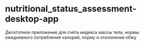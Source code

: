 # nutritional_status_assessment-desktop-app
Десктопное приложение для счёта индекса массы тела, нормы ежедневного потребления калорий, норму  и отклонение кбжу

